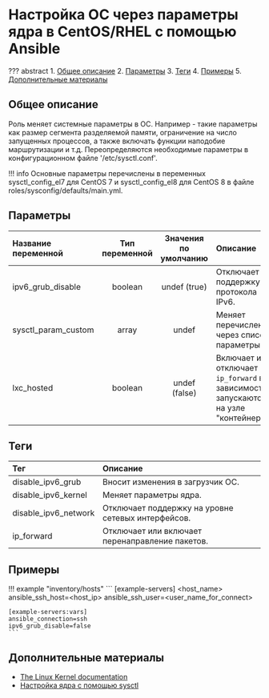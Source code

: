 # Настройка ОС через параметры ядра в CentOS/RHEL с помощью Ansible

??? abstract
    1. [Общее описание](#общее-описание)
    2. [Параметры](#параметры)
    3. [Теги](#теги)
    4. [Примеры](#примеры)
    5. [Дополнительные материалы](#дополнительные-материалы)

## Общее описание
Роль меняет системные параметры в ОС. Например - такие параметры как размер сегмента разделяемой памяти, ограничение на число запущенных процессов, а также включать функции наподобие маршрутизации и т.д. Переопределяются необходимые параметры в конфигурационном файле '/etc/sysctl.conf'.

!!! info
    Основные параметры перечислены в переменных sysctl_config_el7 для CentOS 7 и sysctl_config_el8 для CentOS 8 в файле roles/sysconfig/defaults/main.yml.

## Параметры
|Название переменной               | Тип переменной | Значения по умолчанию | Описание                                                                                |
|:---------------------------------|:--------------:|:---------------------:|:----------------------------------------------------------------------------------------|
|ipv6_grub_disable                 | boolean        | undef (true)          | Отключает поддержку протокола IPv6.                                                     |
|sysctl_param_custom               | array          | undef                 | Меняет перечисленные через список параметры.                                            |
|lxc_hosted                        | boolean        | undef (false)         | Включает или отключает `ip_forward` в зависимости, запускаются ли на узле "контейнеры". | 


## Теги
|Тег                  | Описание                                          |
|:--------------------|:--------------------------------------------------|
|disable_ipv6_grub    | Вносит изменения в загрузчик ОС.                  |
|disable_ipv6_kernel  | Меняет параметры ядра.                            |
|disable_ipv6_network | Отключает поддержку на уровне сетевых интерфейсов.|
|ip_forward           | Отключает или включает перенаправление пакетов.   |

## Примеры

!!! example "inventory/hosts"
    ```
    [example-servers]
    <host_name> ansible_ssh_host=<host_ip> ansible_ssh_user=<user_name_for_connect>

    [example-servers:vars]
    ansible_connection=ssh
    ipv6_grub_disable=false
    ```

## Дополнительные материалы

- [The Linux Kernel documentation](https://www.kernel.org/doc/html/latest/admin-guide/sysctl/index.html)
- [Настройка ядра с помощью sysctl](http://netsago.org/ru/notes/2008/10/)
